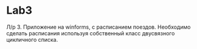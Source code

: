 # Lab3
Л/р 3. Приложение на winforms, с расписанием поездов. 
Необходимо сделать расписания используя собственный класс двусвязного цикличного списка.

